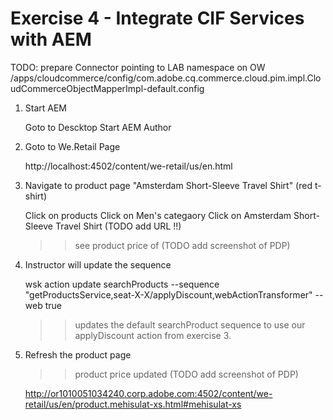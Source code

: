Exercise 4 - Integrate CIF Services with AEM
============================================

TODO: prepare Connector pointing to LAB namespace on OW
/apps/cloudcommerce/config/com.adobe.cq.commerce.cloud.pim.impl.CloudCommerceObjectMapperImpl-default.config

1. Start AEM

	Goto to Descktop
    Start AEM Author

2. Goto to We.Retail Page

    http://localhost:4502/content/we-retail/us/en.html


3. Navigate to product page "Amsterdam Short-Sleeve Travel Shirt" (red t-shirt)

    Click on products
    Click on Men's categaory
    Click on Amsterdam Short-Sleeve Travel Shirt (TODO add URL !!)
    >> see product price of                      (TODO add screenshot of PDP)

4. Instructor will update the sequence

    wsk action update searchProducts --sequence "getProductsService,seat-X-X/applyDiscount,webActionTransformer" --web true

    >> updates the default searchProduct sequence to use our applyDiscount action from exercise 3.

5. Refresh the product page

	>> product price updated                    (TODO add screenshot of PDP)

    http://or1010051034240.corp.adobe.com:4502/content/we-retail/us/en/product.mehisulat-xs.html#mehisulat-xs
